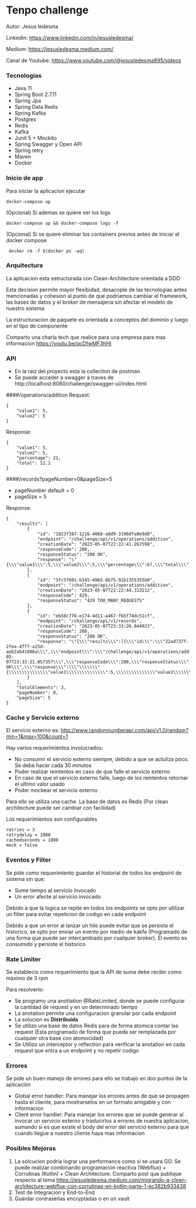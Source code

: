 # Tenpo challenge

Autor: Jesus ledesma

Linkedin: https://www.linkedin.com/in/jesusledesma/

Medium: https://jesusledesma.medium.com/

Canal de Youtube: https://www.youtube.com/@jesusledesma895/videos

### Tecnologias

- Java 11
- Spring Boot 2.7.11
- Spring Jpa
- Spring Data Redis
- Spring Kafka
- Postgres
- Redis
- Kafka
- Junit 5 + Mockito
- Spring Swagger y Open API
- Spring retry
- Maven
- Docker

### Inicio de app

Para iniciar la aplicacion ejecutar

`docker-compose up`

(Opcional) Si ademas se quiere ver los logs

`docker-compose up && docker-compose logs -f`

(Opcional) Si se quiere eliminar los containers previos antes de iniciar el docker compose

` docker rm -f $(docker ps -aq)`

### Arquitectura
La aplicacion esta estructurada con Clean-Architecture orientada a DDD

Esta decision permite mayor flexibidad, desacople de las tecnologias antes mencionadas y cohesion 
al punto de que podriamos cambiar el framework, las bases de datos y el broker de mensajeria sin afectar el modelo de nuestro sistema

La estructuracion de paquete es orientada a conceptos del dominio y luego en el tipo de componente

Comparto una charla tech que realice para una empresa para mas informacion
https://youtu.be/qcDfwMF3hHI

### API

- En la raiz del proyecto esta la collection de postman
- Se puede acceder a swagger a traves de http://localhost:8080/challenge/swagger-ui/index.html


####/operations/addition
Request:
```
{
    "value1": 5,
    "value2": 5
}
```

Response:
```
{
    "value1": 5,
    "value2": 5,
    "percentage": 21,
    "total": 12.1
}
```

####/records?pageNumber=0&pageSize=5
- pageNumber default = 0
- pageSize = 5

Response:
```
{
    "results": [
        {
            "id": "1823f387-1216-4068-a0d9-31960fa0e9d8",
            "endpoint": "/challenge/api/v1/operations/addition",
            "creationDate": "2023-05-07T22:22:41.267598",
            "responseCode": 200,
            "responseStatus": "200 OK",
            "response": "\"{\\\"value1\\\":5,\\\"value2\\\":5,\\\"percentage\\\":67,\\\"total\\\":16.7}\""
        },
        {
            "id": "3fc5f801-b345-49b5-8b75-92b1355355b0",
            "endpoint": "/challenge/api/v1/operations/addition",
            "creationDate": "2023-05-07T22:22:44.313212",
            "responseCode": 429,
            "responseStatus": "429 TOO_MANY_REQUESTS"
        },
        {
            "id": "eb58c776-e174-4d11-a467-f65f74dc51cf",
            "endpoint": "/challenge/api/v1/records",
            "creationDate": "2023-05-07T23:33:26.044023",
            "responseCode": 200,
            "responseStatus": "200 OK",
            "response": "\"{\\\"results\\\":[{\\\"id\\\":\\\"22ad737f-2fea-4fff-a25d-aeb2ab41086a\\\",\\\"endpoint\\\":\\\"/challenge/api/v1/operations/addition\\\",\\\"creationDate\\\":\\\"2023-05-07T23:33:21.057357\\\",\\\"responseCode\\\":200,\\\"responseStatus\\\":\\\"200 OK\\\",\\\"response\\\":\\\"\\\\\\\"{\\\\\\\\\\\\\\\"value1\\\\\\\\\\\\\\\":5,\\\\\\\\\\\\\\\"value2\\\\\\\\\\\\\\\":5,\\\\\\\\\\\\\\\"percentage\\\\\\\\\\\\\\\":77,\\\\\\\\\\\\\\\"total\\\\\\\\\\\\\\\":17.7}\\\\\\\"\\\"}],\\\"totalElements\\\":1,\\\"pageNumber\\\":0,\\\"pageSize\\\":5}\""
        }
    ],
    "totalElements": 3,
    "pageNumber": 0,
    "pageSize": 5
}
```

### Cache y Servicio externo
El servicio externo es:
http://www.randomnumberapi.com/api/v1.0/random?min=1&max=100&count=1

Hay varios requerimientos involucrados:
- No consumir el servicio externo siempre, debido a que se actuliza poco.
  Se debe hacer cada 30 minutos
- Poder realizar reintentos en caso de que falle el servicio externo
- En caso de que el servicio externo falle, luego de los reintentos retornar el ultimo valor usado
- Poder mockear el servicio externo

Para ello se utiliza una cache. La base de datos es Redis (Por clean architecture puede ser cambiar con facilidad)

Los requerimientos son configurables
```
retries = 3
retrydelay = 1000
cachedseconds = 1800
mock = false
```

### Eventos y Filter
Se pide como requerimiento guardar el historial de todos los endpoint de sistema sin que: 
- Sume tiempo al servicio invocado
- Un error afecte al servicio invocado

Debido a que la logica se repite en todos los endpoints se opto por utilizar un filter para evitar repeticion de codigo en cada endpoint

Debido a que un error al lanzar un hilo puede evitar que se persista el historico, 
se opto por enviar un evento por medio de kakfa (Programado de una forma que puede ser intercambiado por cualquier broker).
El evento es consumido y persiste el historico

### Rate Limiter
Se establecio como requerimiento que la API de suma debe recibir como maximo de 3 rpm 

Para resolverlo:
- Se programo una anottation @RateLimited, donde se puede configurar la cantidad de request y en un determinado tiempo
- La anotation permite una configuracion granular por cada endpoint
- La solucion es **Distribuida**
- Se utilizo una base de datos Redis para de forma atomica contar las request 
(Esta programado de forma que pueda ser remplazada por cualquier otra base con atomocidad) 
- Se Utilizo un interceptor y reflection para verificar la anotation en cada request que entra a un endpoint y no repetir codigo

### Errores

Se pide un buen manejo de errores para ello se trabajo en dos puntos de la aplicación

- Global error handler: Para manejar los errores antes de que se propagen hasta el cliente, 
para mostrarselos en un formato amigable y con informacion
- Client error handler: Para manejar los errores que se puede generar al invocar un servicio externo y 
traducirlos a errores de nuestra aplicacion, sumando si es que existe el body del error del servicio externo 
para que cuando llegue a nuestro cliente haya mas informacion

### Posibles Mejoras
1) La solcucion podria lograr una performance como si se usara GO. 
Se puede realizar combinando programacion reactiva (Webflux) + Corrutinas (Kotlin) + Clean Architecture. 
Comparto post que publique respecto al tema 
https://jesusledesma.medium.com/migrando-a-clean-architecture-webflux-con-corrutinas-en-kotlin-parte-1-ec382b933438 
2) Test de Integracion y End-to-End
3) Guardar contraseñas encryptadas o en un vault